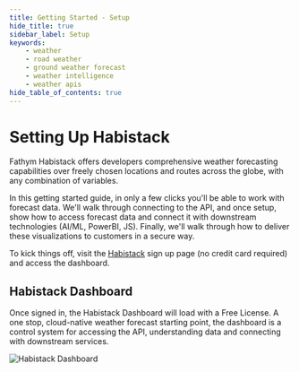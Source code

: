 ```yaml
---
title: Getting Started - Setup
hide_title: true
sidebar_label: Setup
keywords:
    - weather
    - road weather
    - ground weather forecast
    - weather intelligence
    - weather apis
hide_table_of_contents: true
---
```


# Setting Up Habistack

Fathym Habistack offers developers comprehensive weather forecasting capabilities over freely chosen locations and routes across the globe, with any combination of variables.

In this getting started guide, in only a few clicks you'll be able to work with forecast data.  We'll walk through connecting to the API, and once setup, show how to access forecast data and connect it with downstream technologies (AI/ML, PowerBI, JS).  Finally, we'll walk through how to deliver these visualizations to customers in a secure way.  

To kick things off, visit the [Habistack](https://www.fathym.com/dashboard/forecast) sign up page (no credit card required) and access the dashboard.

## Habistack Dashboard

Once signed in, the Habistack Dashboard will load with a Free License.  A one stop, cloud-native weather forecast starting point, the dashboard is a control system for accessing the API, understanding data and connecting with downstream services.

![Habistack Dashboard](https://www.fathym.com/img/screenshots/habistack_dashboard.png)
